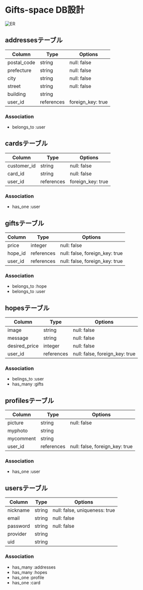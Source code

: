 # Gifts-space DB設計

![ER](https://user-images.githubusercontent.com/57346263/73085998-11930e00-3f13-11ea-87d0-8a31b8152ea4.png)


## addressesテーブル

|Column|Type|Options|
|------|----|-------|
|postal_code|string|null: false|
|prefecture|string|null: false|
|city|string|null: false|
|street|string|null: false|
|building|string|
|user_id|references|foreign_key: true|

### Association

- belongs_to :user


## cardsテーブル

|Column|Type|Options|
|------|----|-------|
|customer_id|string|null: false|
|card_id|string|null: false|
|user_id|references|foreign_key: true|

### Association

- has_one :user


## giftsテーブル

|Column|Type|Options|
|------|----|-------|
|price|integer|null: false|
|hope_id|references|null: false, foreign_key: true|
|user_id|references|null: false, foreign_key: true|

### Association

- belongs_to :hope
- belongs_to :user


## hopesテーブル

|Column|Type|Options|
|------|----|-------|
|image|string|null: false|
|message|string|null: false|
|desired_price|integer|null: false|
|user_id|references|null: false, foreign_key: true|

### Association

- belings_to :user
- has_many :gifts


## profilesテーブル

|Column|Type|Options|
|------|----|-------|
|picture|string|null: false|
|myphoto|string|
|mycomment|string|
|user_id|references|null: false, foreign_key: true|

### Association

- has_one :user


## usersテーブル

|Column|Type|Options|
|------|----|-------|
|nickname|string|null: false, uniqueness: true|
|email|string|null: false|
|password|string|null: false|
|provider|string|
|uid|string|

### Association

- has_many :addresses
- has_many :hopes
- has_one :profile
- has_one :card
